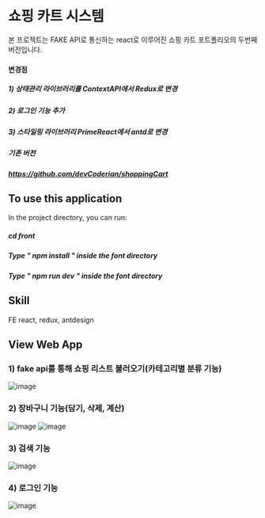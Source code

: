 # 쇼핑 카트 시스템
본 프로젝트는 FAKE API로 통신하는 react로 이루어진 쇼핑 카트 포트폴리오의 두번째 버전입니다.

#### 변경점

##### 1) 상태관리 라이브러리를 ContextAPI에서 Redux로 변경
##### 2) 로그인 기능 추가
##### 3) 스타일링 라이브러리 PrimeReact에서 antd로 변경

##### 기존 버전
##### https://github.com/devCoderian/shoppingCart

## To use this application

In the project directory, you can run:

##### cd front
#####  Type " npm install " inside the font directory
##### Type " npm run dev " inside the font directory


## Skill

FE
react, redux, antdesign

## View Web App

### 1) fake api를 통해 쇼핑 리스트 불러오기(카테고리별 분류 기능)
![image](https://user-images.githubusercontent.com/87194565/142161438-bbbd52d5-dfd4-498b-9f2f-a869459bfda9.png)


### 2) 장바구니 기능(담기, 삭제, 계산)
![image](https://user-images.githubusercontent.com/87194565/142161467-b228385b-92be-4838-9b03-faece2e023c1.png)
![image](https://user-images.githubusercontent.com/87194565/142162138-4bbc095d-152c-486b-9dfc-e4ecc3f5f041.png)

### 3) 검색 기능
![image](https://user-images.githubusercontent.com/87194565/142172157-a35270e8-19c3-4740-a70f-36210ee4b5a7.png)


### 4) 로그인 기능
![image](https://user-images.githubusercontent.com/87194565/142161746-6b23f17b-e00e-4dc3-8068-7baded9caa73.png)
